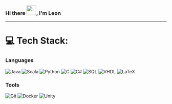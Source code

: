 

<!--
**EonP/EonP** is a ✨ _special_ ✨ repository because its `README.md` (this file) appears on your GitHub profile.

Here are some ideas to get you started:

- 🔭 I’m currently working on ...
- 🌱 I’m currently learning ...
- 👯 I’m looking to collaborate on ...
- 🤔 I’m looking for help with ...
- 💬 Ask me about ...
- 📫 How to reach me: ...
- 😄 Pronouns: ...
- ⚡ Fun fact: ...
-->

### Hi there <img src="https://raw.githubusercontent.com/MartinHeinz/MartinHeinz/master/wave.gif" width = "30px">, I'm Leon

---

# 💻 Tech Stack:
### Languages

![Java](https://img.shields.io/badge/Java-ED8B00?style=for-the-badge&logo=openjdk&logoColor=white)
![Scala](https://img.shields.io/badge/Scala-DC322F?style=for-the-badge&logo=scala&logoColor=white)
![Python](https://img.shields.io/badge/Python-3776AB?style=for-the-badge&logo=python&logoColor=white)
![C](https://img.shields.io/badge/C-00599C?style=for-the-badge&logo=c&logoColor=white) 
![C#](https://img.shields.io/badge/C%23-239120?style=for-the-badge&logo=c-sharp&logoColor=white)
![SQL](https://img.shields.io/badge/sql-%2307405e.svg?style=for-the-badge&logo=postgresql&logoColor=white) 
![VHDL](https://img.shields.io/badge/VHDL-%234C709D.svg?style=for-the-badge&logo=V&logoColor=white)
![LaTeX](https://img.shields.io/badge/LaTeX-008080?style=for-the-badge&logo=latex&logoColor=white)

### Tools

![Git](https://img.shields.io/badge/Git-F05032?style=for-the-badge&logo=git&logoColor=white)
![Docker](https://img.shields.io/badge/Docker-2496ED?style=for-the-badge&logo=docker&logoColor=white)
![Unity](https://img.shields.io/badge/Unity-100000?style=for-the-badge&logo=unity&logoColor=white)

